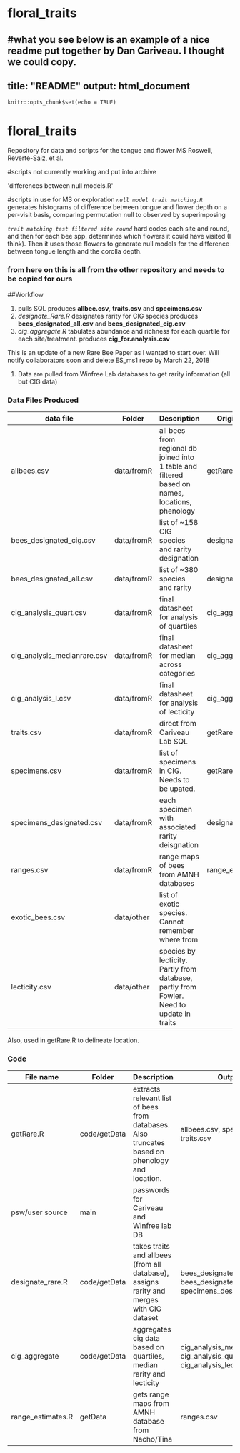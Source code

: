 # floral_traits
#what you see below is an example of a nice readme put together by Dan Cariveau. I thought we could copy. 
---
title: "README"
output: html_document
---

```{r setup, include=FALSE}
knitr::opts_chunk$set(echo = TRUE)
```

# floral_traits
Repository for data and scripts for the tongue and flower MS Roswell, Reverte-Saiz, et al. 

#scripts not currently working and put into archive

'differences between null models.R'

#scripts in use for MS or exploration
*`null model trait matching.R`* generates histograms of difference between tongue and flower depth on a per-visit basis, comparing permutation null to observed by superimposing

*`trait matching test filtered site round`* hard codes each site and round, and then for each bee spp. determines which flowers it could have visited (I think). Then it uses those flowers to generate null models for the difference between tongue length and the corolla depth. 

### from here on this is all from the other repository and needs to be copied for ours

##Workflow
1. pulls SQL  produces **allbee.csv**, **traits.csv**  and **specimens.csv**
2. *designate_Rare.R* designates rarity for CIG species produces **bees_designated_all.csv** and **bees_designated_cig.csv**
3. *cig_aggregate.R* tabulates abundance and richness for each quartile for each site/treatment. produces **cig_for.analysis.csv**

This is an update of a new Rare Bee Paper as I wanted to start over. Will notify collaborators soon and delete ES_ms1 repo by March 22, 2018

1. Data are pulled from Winfree Lab databases to get rarity information (all but CIG data) 

### Data Files Produced
 data file | Folder     | Description  | Origin Code |
-----------|---------------|------------------------------------- | --------
allbees.csv | data/fromR   | all bees from regional db joined into 1 table and filtered based on names, locations, phenology | getRare.R
bees_designated_cig.csv | data/fromR | list of ~158 CIG species and rarity designation | designate_Rare.R
 bees_designated_all.csv | data/fromR | list of ~380  species and rarity | designate_Rare.R
cig_analysis_quart.csv |  data/fromR  | final datasheet for analysis of quartiles | cig_aggregate.R
cig_analysis_medianrare.csv |  data/fromR  | final datasheet for median across categories | cig_aggregate.R
cig_analysis_l.csv |  data/fromR  | final datasheet for analysis of lecticity| cig_aggregate.R
traits.csv |  data/fromR| direct from Cariveau Lab SQL | getRare.R
specimens.csv | data/fromR | list of specimens in CIG. Needs to be upated. | getRare.R
specimens_designated.csv | data/fromR | each specimen with associated rarity deisgnation |designate_Rare.R
ranges.csv | data/fromR | range maps of bees from AMNH databases | range_estimates.R
exotic_bees.csv | data/other  | list of exotic species. Cannot remember where from | 
lecticity.csv | data/other  | species by lecticity. Partly from database, partly from Fowler. Need to update in traits | 




Also, used in getRare.R to delineate location.

### Code
File name  |Folder     |  Description   | Output
-----------|---------------|----------------------------- |------|
getRare.R    | code/getData |  extracts  relevant list of bees from databases. Also truncates based on phenology and location. | allbees.csv, specimens.csv, traits.csv
psw/user source | main |  passwords for Cariveau and Winfree lab DB |
designate_rare.R |code/getData |  takes traits and allbees (from all database),  assigns rarity and merges with CIG dataset | bees_designated_cig.csv, bees_designated_all.csv, specimens_designated.csv
cig_aggregate | code/getData | aggregates cig data based on quartiles, median rarity and lecticity| cig_analysis_medianrare.csv, cig_analysis_quarts.csv, cig_analysis_lecticity.csv
range_estimates.R | getData | gets range maps from AMNH database from Nacho/Tina | ranges.csv
